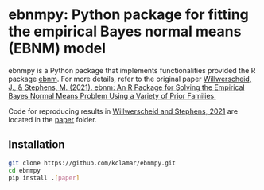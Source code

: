 # ebnmpy: Python package for fitting the empirical Bayes normal means (EBNM) model
ebnmpy is a Python package that implements functionalities provided the R package [ebnm](https://github.com/stephenslab/ebnm).
For more details, refer to the original paper [Willwerscheid, J., & Stephens, M. (2021). ebnm: An R Package for Solving the Empirical Bayes Normal Means Problem Using a Variety of Prior Families.](https://arxiv.org/abs/2110.00152)

Code for reproducing results in [Willwerscheid and Stephens, 2021](https://arxiv.org/abs/2110.00152) are located in the [paper](https://github.com/kclamar/ebnmpy/tree/master/paper) folder.

## Installation

```bash
git clone https://github.com/kclamar/ebnmpy.git
cd ebnmpy
pip install .[paper]
```
